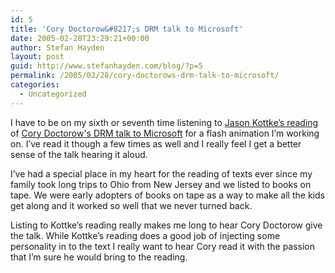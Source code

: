 ```yaml
---
id: 5
title: 'Cory Doctorow&#8217;s DRM talk to Microsoft'
date: 2005-02-28T23:29:21+00:00
author: Stefan Hayden
layout: post
guid: http://www.stefanhayden.com/blog/?p=5
permalink: /2005/02/28/cory-doctorows-drm-talk-to-microsoft/
categories:
  - Uncategorized
---
```

I have to be on my sixth or seventh time listening to <a href="http://www.kottke.org/04/06/cory-drm-talk">Jason Kottke’s reading</a> of <a href="http://craphound.com/msftdrm.txt">Cory Doctorow's DRM talk to Microsoft</a> for a flash animation I’m working on. I’ve read it though a few times as well and I really feel I get a better sense of the talk hearing it aloud. 

I’ve had a special place in my heart for the reading of texts ever since my family took long trips to Ohio from New Jersey and we listed to books on tape. We were early adopters of books on tape as a way to make all the kids get along and it worked so well that we never turned back.

Listing to Kottke’s reading really makes me long to hear Cory Doctorow give the talk. While Kottke’s reading does a good job of injecting some personality in to the text I really want to hear Cory read it with the passion that I’m sure he would bring to the reading.
